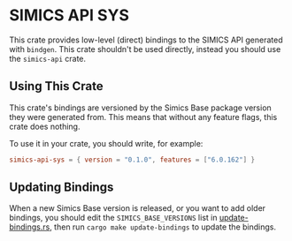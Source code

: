 # SIMICS API SYS

This crate provides low-level (direct) bindings to the SIMICS API generated with
`bindgen`. This crate shouldn't be used directly, instead you should use the
`simics-api` crate.

## Using This Crate

This crate's bindings are versioned by the Simics Base package version they were
generated from. This means that without any feature flags, this crate does nothing.

To use it in your crate, you should write, for example:

```toml
simics-api-sys = { version = "0.1.0", features = ["6.0.162"] }
```

## Updating Bindings

When a new Simics Base version is released, or you want to add older bindings, you
should edit the `SIMICS_BASE_VERSIONS` list in
[update-bindings.rs](./scripts/update-bindings.rs), then run `cargo make update-bindings`
to update the bindings.